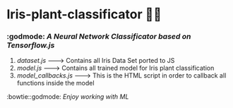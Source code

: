 # Iris-plant-classificator :tulip::memo:
### :godmode: _A Neural Network Classificator based on Tensorflow.js_ 

1. _dataset.js_ ---> Contains all Iris Data Set ported to JS
2. _model.js_ ---> Contains all trained model for Iris plant classification
3. _model_callbacks.js_ ---> This is the HTML script in order to callback all functions inside the model

:bowtie::godmode: _Enjoy working with ML_ 
